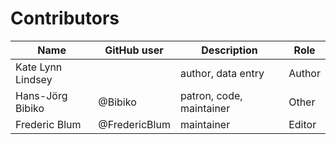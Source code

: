 # Contributors

Name               | GitHub user     | Description                          | Role
---                | ---             | ---                                  | ---
Kate Lynn Lindsey |  | author, data entry | Author
Hans-Jörg Bibiko | @Bibiko | patron, code, maintainer | Other
Frederic Blum | @FredericBlum | maintainer | Editor

